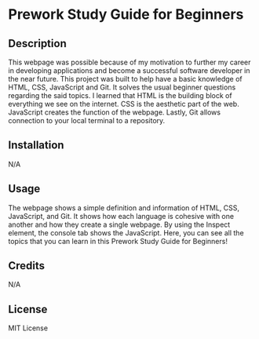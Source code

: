 # Prework Study Guide for Beginners

## Description

This webpage was possible because of my motivation to further my career in developing applications and become a successful software developer in the near future. This project was built to help have a basic knowledge of HTML, CSS, JavaScript and Git. It solves the usual beginner questions regarding the said topics. I learned that HTML is the building block of everything we see on the internet. CSS is the aesthetic part of the web. JavaScript creates the function of the webpage. Lastly, Git allows connection to your local terminal to a repository.


## Installation

N/A

## Usage

The webpage shows a simple definition and information of HTML, CSS, JavaScript, and Git. It shows how each language is cohesive with one another and how they create a single webpage. By using the Inspect element, the console tab shows the JavaScript. Here, you can see all the topics that you can learn in this Prework Study Guide for Beginners!

## Credits

N/A

## License

MIT License